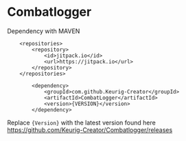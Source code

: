 # Combatlogger

Dependency with MAVEN

```
	<repositories>
		<repository>
		    <id>jitpack.io</id>
		    <url>https://jitpack.io</url>
		</repository>
	</repositories>
  
        <dependency>
            <groupId>com.github.Keurig-Creator</groupId>
            <artifactId>CombatLogger</artifactId>
            <version>{VERSION}</version>
        </dependency>
```

Replace `{Version}` with the latest version found here https://github.com/Keurig-Creator/Combatlogger/releases
